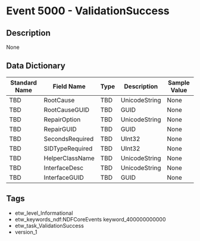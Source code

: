 # Event 5000 - ValidationSuccess

## Description
None

## Data Dictionary
|Standard Name|Field Name|Type|Description|Sample Value|
|---|---|---|---|---|
|TBD|RootCause|TBD|UnicodeString|None|None|
|TBD|RootCauseGUID|TBD|GUID|None|None|
|TBD|RepairOption|TBD|UnicodeString|None|None|
|TBD|RepairGUID|TBD|GUID|None|None|
|TBD|SecondsRequired|TBD|UInt32|None|None|
|TBD|SIDTypeRequired|TBD|UInt32|None|None|
|TBD|HelperClassName|TBD|UnicodeString|None|None|
|TBD|InterfaceDesc|TBD|UnicodeString|None|None|
|TBD|InterfaceGUID|TBD|GUID|None|None|

## Tags
* etw_level_Informational
* etw_keywords_ndf:NDFCoreEvents keyword_400000000000
* etw_task_ValidationSuccess
* version_1